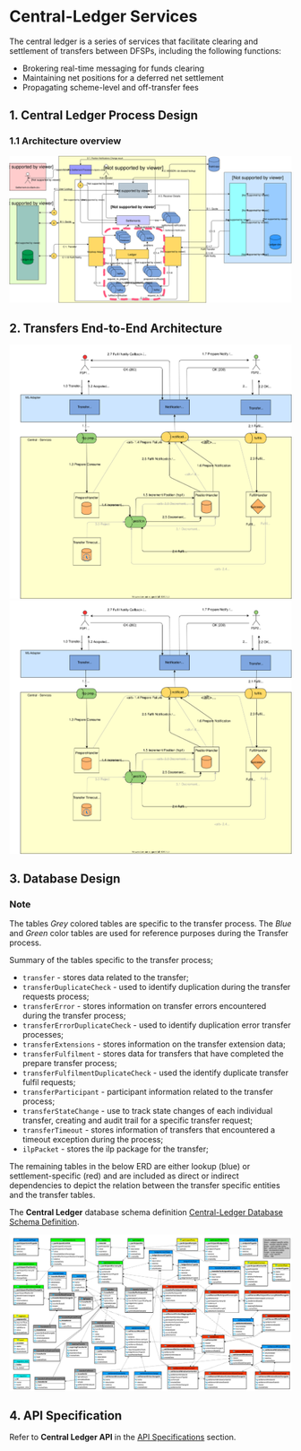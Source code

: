 # Central-Ledger Services

The central ledger is a series of services that facilitate clearing and settlement of transfers between DFSPs, including the following functions:

* Brokering real-time messaging for funds clearing
* Maintaining net positions for a deferred net settlement
* Propagating scheme-level and off-transfer fees

## 1. Central Ledger Process Design

### 1.1 Architecture overview

![Central-Ledger Architecture](assets/diagrams/architecture/Arch-mojaloop-central-ledger.svg)

## 2. Transfers End-to-End Architecture

![Transfers Architecture for Mojaloop FSP Interoperability API v1.1](assets/diagrams/architecture/Transfers-Arch-End-to-End-v1.1.svg)
![Transfers Architecture for Mojaloop FSP Interoperability API v1.0](assets/diagrams/architecture/Transfers-Arch-End-to-End-v1.0.svg)

## 3. Database Design

### Note

The tables *Grey* colored tables are specific to the transfer process. The *Blue* and *Green* color tables are used for reference purposes during the Transfer process.

Summary of the tables specific to the transfer process;

- `transfer` - stores data related to the transfer;
- `transferDuplicateCheck` - used to identify duplication during the transfer requests process;
- `transferError` - stores information on transfer errors encountered during the transfer process;
- `transferErrorDuplicateCheck` - used to identify duplication error transfer processes;
- `transferExtensions` - stores information on the transfer extension data;
- `transferFulfilment` - stores data for transfers that have completed the prepare transfer process;
- `transferFulfilmentDuplicateCheck` - used the identify duplicate transfer fulfil requests;
- `transferParticipant` - participant information related to the transfer process;
- `transferStateChange` - use to track state changes of each individual transfer, creating and audit trail for a specific transfer request;
- `transferTimeout` - stores information of transfers that encountered a timeout exception during the process;
- `ilpPacket` - stores the ilp package for the transfer;

The remaining tables in the below ERD are either lookup (blue) or settlement-specific (red) and are included as direct or indirect dependencies to depict the relation between the transfer specific entities and the transfer tables.

The **Central Ledger** database schema definition [Central-Ledger Database Schema Definition](assets/database/central-ledger-ddl-MySQLWorkbench.sql).

![Central-Ledger Database Diagram](assets/database/central-ledger-schema.png)

## 4. API Specification

Refer to **Central Ledger API** in the [API Specifications](../../api/README.md#central-ledger-api) section.
